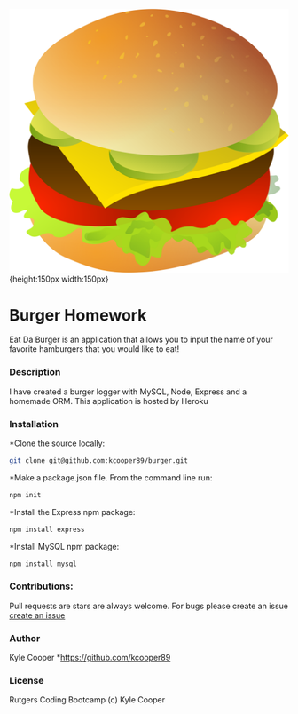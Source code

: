 ![burger-logo|](public/assets/images/burger_logo.png){height:150px width:150px}

# Burger Homework
Eat Da Burger is an application that allows you to input the name of your favorite hamburgers that you would like to eat!

### Description
I have created a burger logger with MySQL, Node, Express and a homemade ORM. This application is hosted by Heroku

### Installation
*Clone the source locally:
```bash
git clone git@github.com:kcooper89/burger.git
```
*Make a package.json file. From the command line run:
```bash
npm init
```
*Install the Express npm package:
```bash
npm install express
```
*Install MySQL npm package:
```bash
npm install mysql
``` 
### Contributions:
Pull requests are stars are always welcome. For bugs please create an issue [create an issue](https://github.com/kcooper89/burger/issues/new)

### Author
Kyle Cooper 
*https://github.com/kcooper89

### License
Rutgers Coding Bootcamp (c) Kyle Cooper 



